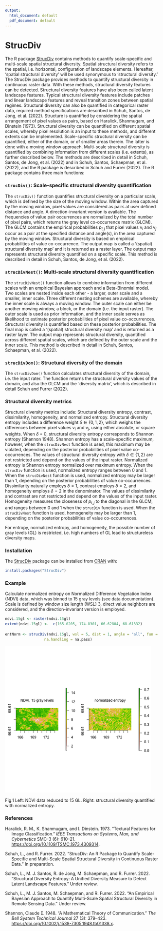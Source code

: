 ```yaml
---
output:
  html_document: default
  pdf_document: default
---
```


<!-- README.md is generated from README.Rmd. Please edit that file -->

# StrucDiv

<!-- badges: start -->
<!-- badges: end -->

The R package [StrucDiv](https://CRAN.R-project.org/package=StrucDiv)
contains methods to quantify scale-specific and multi-scale spatial
structural diversity. Spatial structural diversity refers to the
spatial, i.e. horizontal, configuration of landscape elements.
Hereafter, ‘spatial structural diversity’ will be used synonymous to
‘structural diversity.’ The StrucDiv package provides methods to
quantify structural diversity in continuous raster data. With these
methods, structural diversity features can be detected. Structural
diversity features have also been called latent landscape features.
Typical structural diversity features include patches and linear
landscape features and reveal transition zones between spatial regimes.
Structural diversity can also be quantified in categorical raster data,
required method specifications are described in Schuh, Santos, de Jong,
et al. (2022). Structure is quantified by considering the spatial
arrangement of pixel values as pairs, based on Haralick, Shanmugam, and
Dinstein (1973). Structural diversity can be quantified on different
spatial scales, whereby pixel resolution is an input to these methods,
and different extents can be implemented. Scale-specific structural
diversity can be quantified, either of the domain, or of smaller areas
therein. The latter is done with a moving window approach. Multi-scale
structural diversity is quantified by combining information from
different scales (i.e. extents), as further described below. The methods
are described in detail in Schuh, Santos, de Jong, et al. (2022) and in
Schuh, Santos, Schaepman, et al. (2022), and the R package is described
in Schuh and Furrer (2022). The R package contains three main functions:

### `strucDiv()`: Scale-specific structural diversity quantification

The `strucDiv()` function quantifies structural diversity on a
particular scale, which is defined by the size of the moving window.
Within the area captured by the moving window, pixel values are
considered as pairs at user defined distance and angle. A
direction-invariant version is available. The frequencies of value pair
occurrences are normalized by the total number of pixel pairs, which
returns the gray level co-occurrence matrix (GLCM). The GLCM contains
the empirical probabilities *p*<sub>*i*, *j*</sub> that pixel values
v<sub>*i*</sub> and v<sub>*j*</sub> occur as a pair at the specified
distance and angle(s), in the area captured by the moving window.
Structural diversity is based on empirical probabilities of value
co-occurrence. The output map is called a ‘(spatial) structural
diversity map’ and it is returned as a raster layer. The output map
represents structural diversity quantified on a specific scale. This
method is described in detail in Schuh, Santos, de Jong, et al. (2022).

### `strucDivNest()`: Multi-scale structural diversity quantification

The `strucDivNest()` function allows to combine information from
different scales with an empirical Bayesian approach and a Beta-Binomial
model. Two scales are nested inside each other - a larger, outer scale
and a smaller, inner scale. Three different nesting schemes are
available, whereby the inner scale is always a moving window. The outer
scale can either be another mowing window, a block, or the domain
(i.e. the input raster). The outer scale is used as prior information,
and the inner scale serves as likelihood to estimate posterior
probabilities of pixel value co-occurrences. Structural diversity is
quantified based on these posterior probabilities. The final map is
called a ‘(spatial) structural diversity map’ and is returned as a
raster layer. The output map represents structural diversity, quantified
across different spatial scales, which are defined by the outer scale
and the inner scale. This method is described in detail in Schuh,
Santos, Schaepman, et al. (2022).

### `strucDivDom()`: Structural diversity of the domain

The `strucDivDom()` function calculates structural diversity of the
domain, i.e. the input rater. The function returns the structural
diversity values of the domain, and also the GLCM and the \`diversity
matrix’, which is described in detail Schuh and Furrer (2022).

### Structural diversity metrics

Structural diversity metrics include: Structural diversity entropy,
contrast, dissimilarity, homogeneity, and normalized entropy. Structural
diversity entropy includes a difference weight *δ* ∈ {0, 1, 2}, which
weighs the differences between pixel values v<sub>*i*</sub> and
v<sub>*j*</sub>, using either absolute, or square weights. When *δ* = 0,
structural diversity entropy corresponds to Shannon entropy (Shannon
1948). Shannon entropy has a scale-specific maximum, however, when the
`strucDivNest` function is used, this maximum may be violated, depending
on the posterior probabilities of pixel value co-occurrences. The values
of structural diversity entropy with *δ* ∈ {1, 2} are not restricted and
depend on the values of the input raster. Normalized entropy is Shannon
entropy normalized over maximum entropy. When the `strucDiv` function is
used, normalized entropy ranges between 0 and 1. When the `strucDivNest`
function is used, normalized entropy may be larger than 1, depending on
the posterior probabilities of value co-occurrences. Dissimilarity
naturally employs *δ* = 1, contrast employs *δ* = 2, and homogeneity
employs *δ* = 2 in the denominator. The values of dissimilarity and
contrast are not restricted and depend on the values of the input
raster. Homogeneity measures the closeness of *p*<sub>*i*, *j*</sub> to
the diagonal in the GLCM, and ranges between 0 and 1 when the `strucDiv`
function is used. When the `strucDivNest` function is used, homogeneity
may be larger than 1, depending on the posterior probabilities of value
co-occurrences.

For entropy, normalized entropy, and homogeneity, the possible number of
gray levels (GL) is restricted, i.e. high numbers of GL lead to
structureless diversity maps.

### Installation

The [StrucDiv](https://CRAN.R-project.org/package=StrucDiv) package can
be installed from [CRAN](https://CRAN.R-project.org) with:

``` r
install.packages("StrucDiv")
```

### Example

Calculate normalized entropy on Normalized Difference Vegetation Index
(NDVI) data, which was binned to 15 gray levels (see data
documentation). Scale is defined by window size length (WSL) 3, direct
value neighbors are considered, and the direction-invariant version is
employed.

``` r
ndvi.15gl <- raster(ndvi.15gl)
extent(ndvi.15gl) <-  c(165.0205, 174.8301, 66.62804, 68.61332)

entNorm <- strucDiv(ndvi.15gl, wsl = 5, dist = 1, angle = "all", fun = entropyNorm,
                  na.handling = na.pass)
```

![title](vignettes/figIn/vign.png)

<figcaption align="left">
Fig.1 Left: NDVI data reduced to 15 GL. Right: structural diversity
quantified with normalized entropy.
</figcaption>

### References

<div id="refs" class="references csl-bib-body hanging-indent">

<div id="ref-Haralick1973" class="csl-entry">

Haralick, R. M., K. Shanmugam, and I. Dinstein. 1973. “Textural Features
for Image Classification.” *IEEE Transactions on Systems, Man, and
Cybernetics* SMC-3 (6): 610–21.
<https://doi.org/10.1109/TSMC.1973.4309314>.

</div>

<div id="ref-Schuhetal2022c" class="csl-entry">

Schuh, L., and R. Furrer. 2022. “StrucDiv: An R Package to Quantify
Scale-Specific and Multi-Scale Spatial Structural Diversity in
Continuous Raster Data.” In preparation.

</div>

<div id="ref-Schuhetal2022a" class="csl-entry">

Schuh, L., M. J. Santos, R. de Jong, M. Schaepman, and R. Furrer. 2022.
“Structural Diversity Entropy: A Unified Diversity Measure to Detect
Latent Landscape Features.” Under review.

</div>

<div id="ref-Schuhetal2022b" class="csl-entry">

Schuh, L., M. J. Santos, M. Schaepman, and R. Furrer. 2022. “An
Empirical Bayesian Approach to Quantify Multi-Scale Spatial Structural
Diversity in Remote Sensing Data.” Under review.

</div>

<div id="ref-Shannon" class="csl-entry">

Shannon, Claude E. 1948. “A Mathematical Theory of Communication.” *The
Bell System Technical Journal* 27 (3): 379–423.
<https://doi.org/10.1002/j.1538-7305.1948.tb01338.x>.

</div>

</div>
